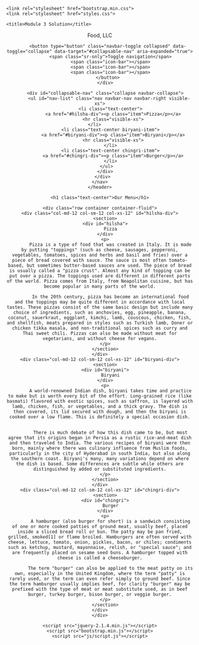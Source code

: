 <!DOCTYPE html>
<html>
<head>
	<meta charset="utf-8">
	<meta name="viewport" content="width=device-width, initial-scale=1">
	
	<link rel="stylesheet" href="bootstrap.min.css">
    <link rel="stylesheet" href="styles.css">
	
	<title>Module 3 Solution</title>
</head>
<body>
    <header class="nav-header">
    <nav id="header-nav" class="navbar navbar-default">
      <div class="container">
        <div class="navbar-header">
          <div class="navbar-brand">
            <p class="nav-brand">Food, LLC</p>
          </div>

          <button type="button" class="navbar-toggle collapsed" data-toggle="collapse" data-target="#collapsable-nav" aria-expanded="true">
            <span class="sr-only">Toggle navigation</span>
            <span class="icon-bar"></span>
            <span class="icon-bar"></span>
            <span class="icon-bar"></span>
          </button>
        </div>
        
        <div id="collapsable-nav" class="collapse navbar-collapse">
           <ul id="nav-list" class="nav navbar-nav navbar-right visible-xs">
            <li class="text-center">
              <a href="#hilsha-div"><p class="item">Pizza</p></a>
              <hr class="visible-xs">
            </li>            
            <li class="text-center biryani-item">
              <a href="#biryani-div"><p class="item">Biryani</p></a>
              <hr class="visible-xs">
            </li>
            <li class="text-center chingri-item">
              <a href="#chingri-div"><p class="item">Burger</p></a>
            </li>
          </ul> 
        </div>
      </div>
    </nav>
  	</header>

	<h1 class="text-center">Our Menu</h1>

	<div class="row container container-fluid">
	<div class="col-md-12 col-sm-12 col-xs-12" id="hilsha-div">
		<section>
		<div id="hilsha">
			Pizza
		</div>
		<p>
			Pizza is a type of food that was created in Italy. It is made by putting "toppings" (such as cheese, sausages, pepperoni, vegetables, tomatoes, spices and herbs and basil and fries) over a piece of bread covered with sauce. The sauce is most often tomato-based, but sometimes butter-based sauces are used. The piece of bread is usually called a "pizza crust". Almost any kind of topping can be put over a pizza. The toppings used are different in different parts of the world. Pizza comes from Italy, from Neapolitan cuisine, but has become popular in many parts of the world.

			In the 20th century, pizza has become an international food and the toppings may be quite different in accordance with local tastes. These pizzas consist of the same basic design but include many choice of ingredients, such as anchovies, egg, pineapple, banana, coconut, sauerkraut, eggplant, kimchi, lamb, couscous, chicken, fish, and shellfish, meats prepared in styles such as Turkish lamb, Doner or chicken tikka masala, and non-traditional spices such as curry and Thai sweet chili. Pizzas can also be made without meat for vegetarians, and without cheese for vegans.
		</p>
		</section>
	</div>
	<div class="col-md-12 col-sm-12 col-xs-12" id="biryani-div">
		<section>
		<div id="biryani">
			Biryani
		</div>
		<p>
			A world-renowned Indian dish, biryani takes time and practice to make but is worth every bit of the effort. Long-grained rice (like basmati) flavored with exotic spices, such as saffron, is layered with lamb, chicken, fish, or vegetables, and a thick gravy. The dish is then covered, its lid secured with dough, and then the biryani is cooked over a low flame. This is definitely a special occasion dish.


			There is much debate of how this dish came to be, but most agree that its origins began in Persia as a rustic rice-and-meat dish and then traveled to India. The various recipes of biryani were then born, mainly where there was culinary influence from Muslim foods, particularly in the city of Hyderabad in south India, but also along the southern coast. Biryani's many, many variations depend on where the dish is based. Some differences are subtle while others are distinguished by added or substituted ingredients.
		</p>
		</section>
	</div>
	<div class="col-md-12 col-sm-12 col-xs-12" id="chingri-div">
		<section>
		<div id="chingri">
			Burger
		</div>
		<p>
			A hamburger (also burger for short) is a sandwich consisting of one or more cooked patties of ground meat, usually beef, placed inside a sliced bread roll or bun. The patty may be pan fried, grilled, smoked[1] or flame broiled. Hamburgers are often served with cheese, lettuce, tomato, onion, pickles, bacon, or chiles; condiments such as ketchup, mustard, mayonnaise, relish, or "special sauce"; and are frequently placed on sesame seed buns. A hamburger topped with cheese is called a cheeseburger.

			The term "burger" can also be applied to the meat patty on its own, especially in the United Kingdom, where the term "patty" is rarely used, or the term can even refer simply to ground beef. Since the term hamburger usually implies beef, for clarity "burger" may be prefixed with the type of meat or meat substitute used, as in beef burger, turkey burger, bison burger, or veggie burger.
		</p>
		</section>
	</div>
	</div>

	<script src="jquery-2.1.4.min.js"></script>
	<script src="bootstrap.min.js"></script>
  	<script src="js/script.js"></script>
</body>
</html>
